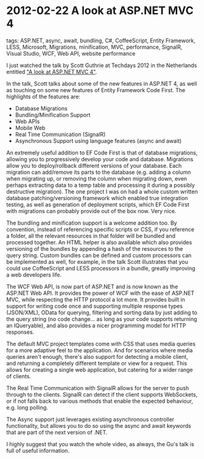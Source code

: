 # 2012-02-22 A look at ASP.NET MVC 4

tags: ASP.NET, async, await, bundling, C#, CoffeeScript, Entity Framework, LESS, Microsoft, Migrations, minification, MVC, performance, SignalR, Visual Studio, WCF, Web API, website performance

I just watched the talk by Scott Guthrie at Techdays 2012 in the Netherlands entitled ["A look at ASP.NET MVC 4"](https://channel9.msdn.com/Events/TechDays/Techdays-2012-the-Netherlands/2364).

In the talk, Scott talks about some of the new features in ASP.NET 4, as well as touching on some new features of Entity Framework Code First. The highlights of the features are:
- Database Migrations
- Bundling/Minification Support
- Web APIs
- Mobile Web
- Real Time Communication (SignalR)
- Asynchronous Support using language features (async and await)

An extremely useful addition to EF Code First is that of database migrations, allowing you to progressively develop your code and database. Migrations allow you to deploy/rollback different versions of your database. Each migration can add/remove its parts to the database (e.g. adding a column when migrating up, or removing the column when migrating down, even perhaps extracting data to a temp table and processing it during a possibly destructive migration). The one project I was on had a whole custom written database patching/versioning framework which enabled true integration testing, as well as generation of deployment scripts, which EF Code First with migrations can probably provide out of the box now. Very nice.

The bundling and minification support is a welcome addition too. By convention, instead of referencing specific scripts or CSS, if you reference a folder, all the relevant resources in that folder will be bundled and processed together. An HTML helper is also available which also provides versioning of the bundles by appending a hash of the resources to the query string. Custom bundles can be defined and custom processors can be implemented as well, for example, in the talk Scott illustrates that you could use CoffeeScript and LESS processors in a bundle, greatly improving a web developers life.

The WCF Web API, is now part of ASP.NET and is now known as the ASP.NET Web API. It provides the power of WCF with the ease of ASP.NET MVC, while respecting the HTTP protocol a lot more. It provides built in support for writing code once and supporting multiple response types (JSON/XML), OData for querying, filtering and sorting data by just adding to the query string (no code change... as long as your code supports returning an IQueryable), and also provides a nicer programming model for HTTP responses.

The default MVC project templates come with CSS that uses media queries for a more adaptive feel to the application. And for scenarios where media queries aren't enough, there's also support for detecting a mobile client, and returning a completely different template or view for a request. This allows for creating a single web application, but catering for a wider range of clients.

The Real Time Communication with SignalR allows for the server to push through to the clients. SignalR can detect if the client supports WebSockets, or if not falls back to various methods that enable the expected behaviour, e.g. long polling.

The Async support just leverages existing asynchronous controller functionality, but allows you to do so using the async and await keywords that are part of the next version of .NET.

I highly suggest that you watch the whole video, as always, the Gu's talk is full of useful information.
